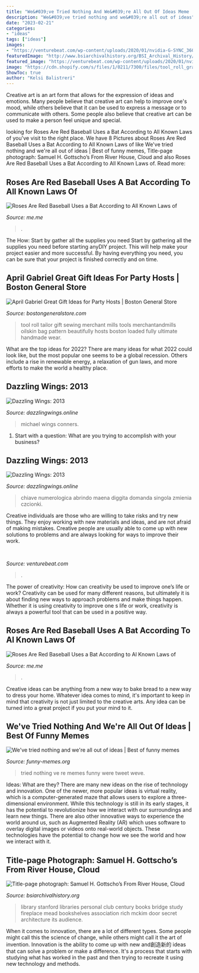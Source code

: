 ```yaml
---
title: "We&#039;ve Tried Nothing And We&#039;re All Out Of Ideas Meme : Dazzling Wings: 2013"
description: "We&#039;ve tried nothing and we&#039;re all out of ideas"
date: "2023-02-21"
categories:
- "ideas"
tags: ["ideas"]
images:
- "https://venturebeat.com/wp-content/uploads/2020/01/nvidia-G-SYNC_360Hz.jpg"
featuredImage: "http://www.bsiarchivalhistory.org/BSI_Archival_History/Woodys_World_files/droppedImage_19.jpg"
featured_image: "https://venturebeat.com/wp-content/uploads/2020/01/nvidia-G-SYNC_360Hz.jpg"
image: "https://cdn.shopify.com/s/files/1/0211/7300/files/tool_roll_grande.jpg?v=1508854849"
ShowToc: true
author: "Kelsi Balistreri"
---
```



Creative art is an art form that allows for the expression of ideas and emotions. Many people believe that creative art can help to improve one's mood, while others believe that it can be used to express a message or to communicate with others. Some people also believe that creative art can be used to make a person feel unique and special.

	

		
looking for Roses Are Red Baseball Uses a Bat According to All Known Laws of you've visit to the right place. We have 8 Pictures about Roses Are Red Baseball Uses a Bat According to All Known Laws of like We&#039;ve tried nothing and we&#039;re all out of ideas | Best of funny memes, Title-page photograph: Samuel H. Gottscho’s From River House, Cloud and also Roses Are Red Baseball Uses a Bat According to All Known Laws of. Read more:
		
    
## Roses Are Red Baseball Uses A Bat According To All Known Laws Of

<img loading=lazy src="https://pics.me.me/roses-are-red-baseball-uses-a-bat-according-to-all-63461350.png" onerror="this.onerror=null;this.src='https://tse1.mm.bing.net/th?id=OIP.XEI04lsA_7ULClZkK2mnPQHaOV&amp;pid=15.1';" alt="Roses Are Red Baseball Uses a Bat According to All Known Laws of">

_Source: me.me_

>. 

	

The How: Start by gather all the supplies you need
Start by gathering all the supplies you need before starting anyDIY project. This will help make your project easier and more successful. By having everything you need, you can be sure that your project is finished correctly and on time.

    
## April Gabriel Great Gift Ideas For Party Hosts | Boston General Store

<img loading=lazy src="https://cdn.shopify.com/s/files/1/0211/7300/files/tool_roll_grande.jpg?v=1508854849" onerror="this.onerror=null;this.src='https://tse2.mm.bing.net/th?id=OIP.WnRpe_8AJjXRSGzrPN5ftgAAAA&amp;pid=15.1';" alt="April Gabriel Great Gift Ideas for Party Hosts | Boston General Store">

_Source: bostongeneralstore.com_

>tool roll tailor gift sewing merchant mills tools merchantandmills oilskin bag pattern beautifully hosts boston loaded fully ultimate handmade wear. 

	

What are the top ideas for 2022?
There are many ideas for what 2022 could look like, but the most popular one seems to be a global recession. Others include a rise in renewable energy, a relaxation of gun laws, and more efforts to make the world a healthy place.

    
## Dazzling Wings: 2013

<img loading=lazy src="http://4.bp.blogspot.com/-EXnCdSuI0eM/UmgpEFbLgZI/AAAAAAAAAvo/xJvkUZFIY7w/s1600/Broken+light+bulb+file000362203086.jpg" onerror="this.onerror=null;this.src='https://tse4.mm.bing.net/th?id=OIP.0fmNotj5tGGuTJItYQWKPQHaF7&amp;pid=15.1';" alt="Dazzling Wings: 2013">

_Source: dazzlingwings.online_

>michael wings conners. 

	

1. Start with a question: What are you trying to accomplish with your business?

    
## Dazzling Wings: 2013

<img loading=lazy src="https://1.bp.blogspot.com/-pssZUf2uQpU/UpaySxFPPvI/AAAAAAAAAxE/wD-ivzb6M9E/s1600/Old+key+in+a+locked+door.JPG" onerror="this.onerror=null;this.src='https://tse3.mm.bing.net/th?id=OIP.lCdwBH5Rypyidef9CxSB2gHaHa&amp;pid=15.1';" alt="Dazzling Wings: 2013">

_Source: dazzlingwings.online_

>chiave numerologica abrindo maena diggita domanda singola zmienia czcionki. 

	

Creative individuals are those who are willing to take risks and try new things. They enjoy working with new materials and ideas, and are not afraid of making mistakes. Creative people are usually able to come up with new solutions to problems and are always looking for ways to improve their work.

    
## 

<img loading=lazy src="https://venturebeat.com/wp-content/uploads/2020/01/nvidia-G-SYNC_360Hz.jpg" onerror="this.onerror=null;this.src='https://tse2.mm.bing.net/th?id=OIP.RusOj6i-a9s8TFQtCEHV7QHaDr&amp;pid=15.1';" alt="">

_Source: venturebeat.com_

>. 

	

The power of creativity: How can creativity be used to improve one’s life or work?
Creativity can be used for many different reasons, but ultimately it is about finding new ways to approach problems and make things happen. Whether it is using creativity to improve one s life or work, creativity is always a powerful tool that can be used in a positive way.

    
## Roses Are Red Baseball Uses A Bat According To Al Known Laws Of

<img loading=lazy src="https://pics.me.me/thumb_roses-are-red-baseball-uses-a-bat-according-to-al-63789458.png" onerror="this.onerror=null;this.src='https://tse4.mm.bing.net/th?id=OIP.NLBlabTy5YHXCs8tPMn0mQAAAA&amp;pid=15.1';" alt="Roses Are Red Baseball Uses a Bat According to Al Known Laws of">

_Source: me.me_

>. 

	

Creative ideas can be anything from a new way to bake bread to a new way to dress your home. Whatever idea comes to mind, it's important to keep in mind that creativity is not just limited to the creative arts. Any idea can be turned into a great project if you put your mind to it.

    
## We&#039;ve Tried Nothing And We&#039;re All Out Of Ideas | Best Of Funny Memes

<img loading=lazy src="http://2.bp.blogspot.com/-Ilq8SzToP6I/U1Em0tvn4ZI/AAAAAAAAZIQ/gyJ4Elwc8dQ/s1600/out+of+ideas.png" onerror="this.onerror=null;this.src='https://tse3.mm.bing.net/th?id=OIP.8P8oIzdEv9Dc58K7F3QYLwHaFm&amp;pid=15.1';" alt="We&#039;ve tried nothing and we&#039;re all out of ideas | Best of funny memes">

_Source: funny-memes.org_

>tried nothing ve re memes funny were tweet weve. 

	

Ideas: What are they?
There are many new ideas on the rise of technology and innovation. One of the newer, more popular ideas is virtual reality, which is a computer-generated maze that allows users to explore a three-dimensional environment. While this technology is still in its early stages, it has the potential to revolutionize how we interact with our surroundings and learn new things. There are also other innovative ways to experience the world around us, such as Augmented Reality (AR) which uses software to overlay digital images or videos onto real-world objects. These technologies have the potential to change how we see the world and how we interact with it.

    
## Title-page Photograph: Samuel H. Gottscho’s From River House, Cloud

<img loading=lazy src="http://www.bsiarchivalhistory.org/BSI_Archival_History/Woodys_World_files/droppedImage_19.jpg" onerror="this.onerror=null;this.src='https://tse1.mm.bing.net/th?id=OIP.KSMQ_EXsu-AU39TukSSVzQAAAA&amp;pid=15.1';" alt="Title-page photograph: Samuel H. Gottscho’s From River House, Cloud">

_Source: bsiarchivalhistory.org_

>library stanford libraries personal club century books bridge study fireplace mead bookshelves association rich mckim door secret architecture its audience. 

	

When it comes to innovation, there are a lot of different types. Some people might call this the science of change, while others might call it the art of invention. Innovation is the ability to come up with new and創造新的 ideas that can solve a problem or make a difference. It's a process that starts with studying what has worked in the past and then trying to recreate it using new technology and methods.

